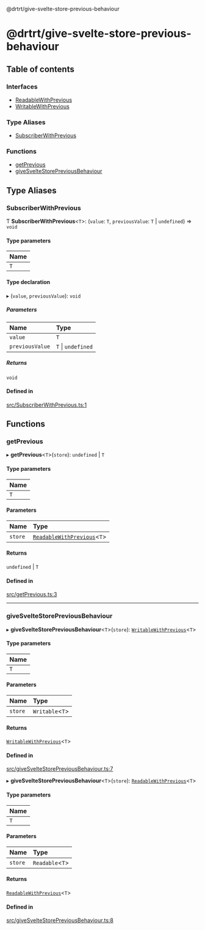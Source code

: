@drtrt/give-svelte-store-previous-behaviour

# @drtrt/give-svelte-store-previous-behaviour

## Table of contents

### Interfaces

- [ReadableWithPrevious](interfaces/ReadableWithPrevious.md)
- [WritableWithPrevious](interfaces/WritableWithPrevious.md)

### Type Aliases

- [SubscriberWithPrevious](README.md#subscriberwithprevious)

### Functions

- [getPrevious](README.md#getprevious)
- [giveSvelteStorePreviousBehaviour](README.md#givesveltestorepreviousbehaviour)

## Type Aliases

### SubscriberWithPrevious

Ƭ **SubscriberWithPrevious**\<`T`\>: (`value`: `T`, `previousValue`: `T` \| `undefined`) => `void`

#### Type parameters

| Name |
| :------ |
| `T` |

#### Type declaration

▸ (`value`, `previousValue`): `void`

##### Parameters

| Name | Type |
| :------ | :------ |
| `value` | `T` |
| `previousValue` | `T` \| `undefined` |

##### Returns

`void`

#### Defined in

[src/SubscriberWithPrevious.ts:1](https://github.com/drtrt-org/give-svelte-store-previous-behaviour/blob/a7c6e6d/src/SubscriberWithPrevious.ts#L1)

## Functions

### getPrevious

▸ **getPrevious**\<`T`\>(`store`): `undefined` \| `T`

#### Type parameters

| Name |
| :------ |
| `T` |

#### Parameters

| Name | Type |
| :------ | :------ |
| `store` | [`ReadableWithPrevious`](interfaces/ReadableWithPrevious.md)\<`T`\> |

#### Returns

`undefined` \| `T`

#### Defined in

[src/getPrevious.ts:3](https://github.com/drtrt-org/give-svelte-store-previous-behaviour/blob/a7c6e6d/src/getPrevious.ts#L3)

___

### giveSvelteStorePreviousBehaviour

▸ **giveSvelteStorePreviousBehaviour**\<`T`\>(`store`): [`WritableWithPrevious`](interfaces/WritableWithPrevious.md)\<`T`\>

#### Type parameters

| Name |
| :------ |
| `T` |

#### Parameters

| Name | Type |
| :------ | :------ |
| `store` | `Writable`\<`T`\> |

#### Returns

[`WritableWithPrevious`](interfaces/WritableWithPrevious.md)\<`T`\>

#### Defined in

[src/giveSvelteStorePreviousBehaviour.ts:7](https://github.com/drtrt-org/give-svelte-store-previous-behaviour/blob/a7c6e6d/src/giveSvelteStorePreviousBehaviour.ts#L7)

▸ **giveSvelteStorePreviousBehaviour**\<`T`\>(`store`): [`ReadableWithPrevious`](interfaces/ReadableWithPrevious.md)\<`T`\>

#### Type parameters

| Name |
| :------ |
| `T` |

#### Parameters

| Name | Type |
| :------ | :------ |
| `store` | `Readable`\<`T`\> |

#### Returns

[`ReadableWithPrevious`](interfaces/ReadableWithPrevious.md)\<`T`\>

#### Defined in

[src/giveSvelteStorePreviousBehaviour.ts:8](https://github.com/drtrt-org/give-svelte-store-previous-behaviour/blob/a7c6e6d/src/giveSvelteStorePreviousBehaviour.ts#L8)
